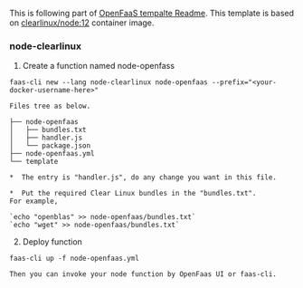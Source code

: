 This is following part of [OpenFaaS tempalte Readme](https://github.com/clearlinux/dockerfiles/blob/master/FaaS/OpenFaaS/template/README.md). 
This template is based on [clearlinux/node:12](https://hub.docker.com/r/clearlinux/node) container image.

### node-clearlinux
1.  Create a function named node-openfass

`faas-cli new --lang node-clearlinux node-openfaas --prefix="<your-docker-username-here>"`

    Files tree as below.
>
    ├── node-openfaas
    │   ├── bundles.txt
    │   ├── handler.js
    │   └── package.json
    ├── node-openfaas.yml
    └── template

    *  The entry is "handler.js", do any change you want in this file.

    *  Put the required Clear Linux bundles in the "bundles.txt".
    For example,

    `echo "openblas" >> node-openfaas/bundles.txt`
    `echo "wget" >> node-openfaas/bundles.txt`

2. Deploy function 

`faas-cli up -f node-openfaas.yml`

    Then you can invoke your node function by OpenFaas UI or faas-cli.

